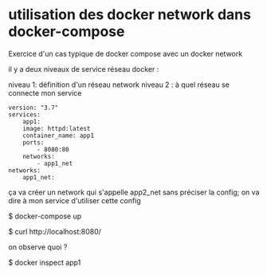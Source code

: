 # utilisation des docker network dans docker-compose

Exercice d'un cas typique de docker compose avec un docker network



il y a deux niveaux de service réseau docker : 

niveau 1: définition d'un réseau network
niveau 2 : à quel réseau se connecte mon service


    version: "3.7"
    services:
        app1:
        image: httpd:latest
        container_name: app1
        ports:
            - 8080:80
        networks:
            - app1_net
    networks:
        app1_net:
        
ça va créer un network qui s'appelle app2_net sans préciser la config; on va dire à mon service d'utiliser 
cette config

$ docker-compose up


$ curl http://localhost:8080/

on observe quoi ?


$ docker inspect app1



